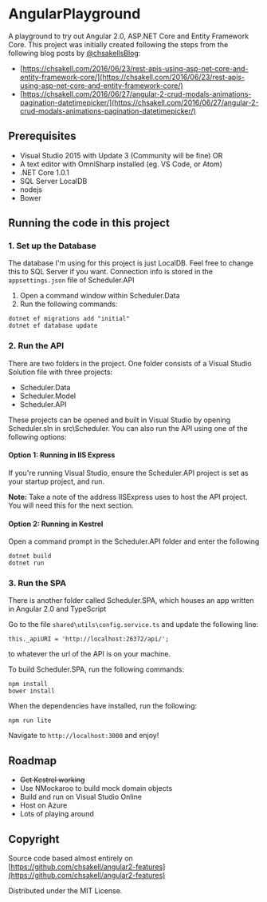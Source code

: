 # AngularPlayground

A playground to try out Angular 2.0, ASP.NET Core and Entity Framework Core. This project was initially created following the steps from the following blog posts by [@chsakellsBlog](https://twitter.com/chsakellsBlog):
* [https://chsakell.com/2016/06/23/rest-apis-using-asp-net-core-and-entity-framework-core/](https://chsakell.com/2016/06/23/rest-apis-using-asp-net-core-and-entity-framework-core/)
* [https://chsakell.com/2016/06/27/angular-2-crud-modals-animations-pagination-datetimepicker/](https://chsakell.com/2016/06/27/angular-2-crud-modals-animations-pagination-datetimepicker/)

## Prerequisites
* Visual Studio 2015 with Update 3 (Community will be fine) OR
* A text editor with OmniSharp installed (eg. VS Code, or Atom)
* .NET Core 1.0.1
* SQL Server LocalDB
* nodejs
* Bower

## Running the code in this project

### 1. Set up the Database
The database I'm using for this project is just LocalDB. Feel free to change this to SQL Server if you want.  Connection info is stored in the ``` appsettings.json ``` file of Scheduler.API

1. Open a command window within Scheduler.Data
2. Run the following commands:

```
dotnet ef migrations add "initial"
dotnet ef database update
```

### 2. Run the API
There are two folders in the project. One folder consists of a Visual Studio Solution file with three projects:
* Scheduler.Data
* Scheduler.Model
* Scheduler.API

These projects can be opened and built in Visual Studio by opening Scheduler.sln in src\Scheduler. You can also run the API using one of the following options:

#### Option 1: Running in IIS Express
If you're running Visual Studio, ensure the Scheduler.API project is set as your startup project, and run.

**Note:** Take a note of the address IISExpress uses to host the API project.  You will need this for the next section.

#### Option 2: Running in Kestrel
Open a command prompt in the Scheduler.API folder and enter the following
```
dotnet build
dotnet run
```

### 3. Run the SPA
There is another folder called Scheduler.SPA, which houses an app written in Angular 2.0 and TypeScript

Go to the file ``` shared\utils\config.service.ts ``` and update the following line:

```
this._apiURI = 'http://localhost:26372/api/';
```
to whatever the url of the API is on your machine. 

To build Scheduler.SPA, run the following commands:
```
npm install
bower install
```

When the dependencies have installed, run the following:
```
npm run lite
```

Navigate to ``` http://localhost:3000 ``` and enjoy!

## Roadmap
* ~~Get Kestrel working~~
* Use NMockaroo to build mock domain objects
* Build and run on Visual Studio Online
* Host on Azure
* Lots of playing around

## Copyright
Source code based almost entirely on [https://github.com/chsakell/angular2-features](https://github.com/chsakell/angular2-features)

Distributed under the MIT License.
